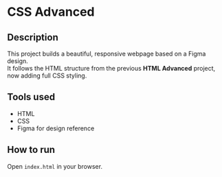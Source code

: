 # CSS Advanced

## Description

This project builds a beautiful, responsive webpage based on a Figma design.  
It follows the HTML structure from the previous **HTML Advanced** project, now adding full CSS styling.

## Tools used

- HTML
- CSS
- Figma for design reference

## How to run

Open `index.html` in your browser.
